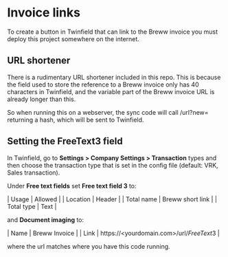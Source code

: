 # Invoice links

To create a button in Twinfield that can link to the Breww invoice you must deploy this project somewhere
on the internet.

## URL shortener

There is a rudimentary URL shortener included in this repo. This is because the field used to store the
reference to a Breww invoice only has 40 characters in Twinfield, and the variable part of the Breww
invoice URL is already longer than this.

So when running this on a webserver, the sync code will call /url?new=<url> returning a hash, which will
be sent to Twinfield. 

## Setting the FreeText3 field

In Twinfield, go to __Settings > Company Settings > Transaction__ types and then choose the transaction type
that is set in the config file (default: VRK, Sales transaction).

Under __Free text fields__ set __Free text field 3__ to:

| Usage      |  Allowed           |
| Location   |  Header            |
| Total name |  Breww short link  |
| Total type |  Text              |

and __Document imaging__ to:

| Name       |  Breww Invoice                            |
| Link       |  https://<yourdomain.com>/url/$FreeText3$ |

where the url matches where you have this code running. 
